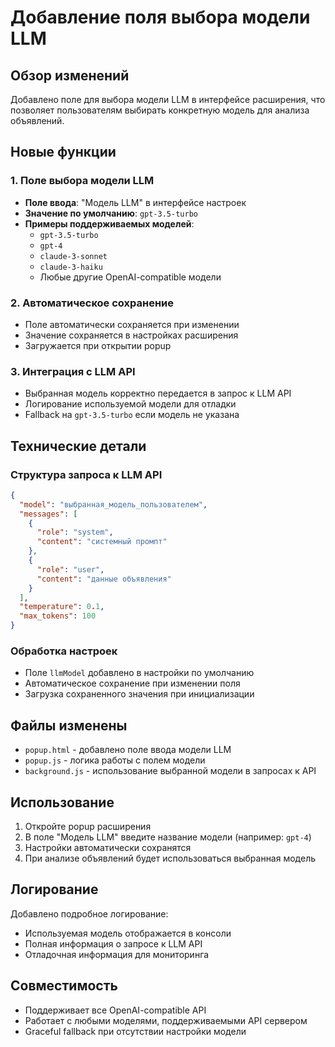 # Добавление поля выбора модели LLM

## Обзор изменений

Добавлено поле для выбора модели LLM в интерфейсе расширения, что позволяет пользователям выбирать конкретную модель для анализа объявлений.

## Новые функции

### 1. Поле выбора модели LLM
- **Поле ввода**: "Модель LLM" в интерфейсе настроек
- **Значение по умолчанию**: `gpt-3.5-turbo`
- **Примеры поддерживаемых моделей**: 
  - `gpt-3.5-turbo`
  - `gpt-4`
  - `claude-3-sonnet`
  - `claude-3-haiku`
  - Любые другие OpenAI-compatible модели

### 2. Автоматическое сохранение
- Поле автоматически сохраняется при изменении
- Значение сохраняется в настройках расширения
- Загружается при открытии popup

### 3. Интеграция с LLM API
- Выбранная модель корректно передается в запрос к LLM API
- Логирование используемой модели для отладки
- Fallback на `gpt-3.5-turbo` если модель не указана

## Технические детали

### Структура запроса к LLM API
```json
{
  "model": "выбранная_модель_пользователем",
  "messages": [
    {
      "role": "system",
      "content": "системный промпт"
    },
    {
      "role": "user", 
      "content": "данные объявления"
    }
  ],
  "temperature": 0.1,
  "max_tokens": 100
}
```

### Обработка настроек
- Поле `llmModel` добавлено в настройки по умолчанию
- Автоматическое сохранение при изменении поля
- Загрузка сохраненного значения при инициализации

## Файлы изменены

- `popup.html` - добавлено поле ввода модели LLM
- `popup.js` - логика работы с полем модели
- `background.js` - использование выбранной модели в запросах к API

## Использование

1. Откройте popup расширения
2. В поле "Модель LLM" введите название модели (например: `gpt-4`)
3. Настройки автоматически сохранятся
4. При анализе объявлений будет использоваться выбранная модель

## Логирование

Добавлено подробное логирование:
- Используемая модель отображается в консоли
- Полная информация о запросе к LLM API
- Отладочная информация для мониторинга

## Совместимость

- Поддерживает все OpenAI-compatible API
- Работает с любыми моделями, поддерживаемыми API сервером
- Graceful fallback при отсутствии настройки модели
